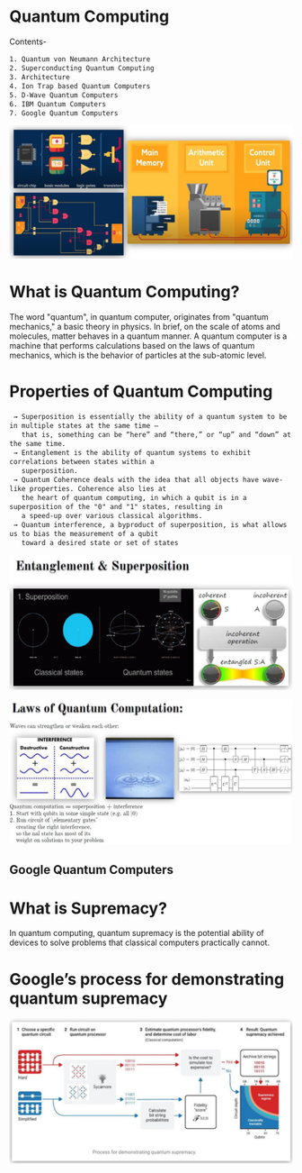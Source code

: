 # Quantum Computing

Contents-

    1. Quantum von Neumann Architecture 
    2. Superconducting Quantum Computing
    3. Architecture 
    4. Ion Trap based Quantum Computers 
    5. D-Wave Quantum Computers 
    6. IBM Quantum Computers 
    7. Google Quantum Computers
![](Images/logic.JPG) 

# What is Quantum Computing?
The word "quantum", in quantum computer, originates from "quantum mechanics," a basic theory in physics.
In brief, on the scale of atoms and molecules, matter behaves in a quantum manner. A quantum computer is a
machine that performs calculations based on the laws of quantum mechanics, which is the behavior of
particles at the sub-atomic level.

# Properties of Quantum Computing
     → Superposition is essentially the ability of a quantum system to be in multiple states at the same time —
       that is, something can be “here” and “there,” or “up” and “down” at the same time.
     → Entanglement is the ability of quantum systems to exhibit correlations between states within a
       superposition.
     → Quantum Coherence deals with the idea that all objects have wave-like properties. Coherence also lies at
       the heart of quantum computing, in which a qubit is in a superposition of the "0" and "1" states, resulting in
       a speed-up over various classical algorithms.
     → Quantum interference, a byproduct of superposition, is what allows us to bias the measurement of a qubit
       toward a desired state or set of states
![](Images/law1.JPG)    

![](Images/law2.JPG)  
## Google Quantum Computers

# What is Supremacy?  
In quantum computing, quantum supremacy is the potential ability of devices to solve problems that classical computers practically cannot.

# Google’s process for demonstrating quantum supremacy

![](Images/g1.JPG) 
